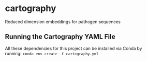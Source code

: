 # cartography
Reduced dimension embeddings for pathogen sequences

## Running the Cartography YAML File
All these dependencies for this project can be installed via Conda by running:
`conda env create -f cartography.yml`
